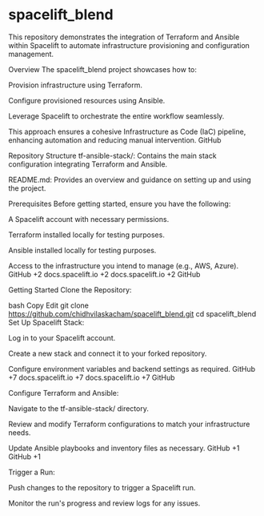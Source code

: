 # spacelift_blend

This repository demonstrates the integration of Terraform and Ansible within Spacelift to automate infrastructure provisioning and configuration management.

Overview
The spacelift_blend project showcases how to:

Provision infrastructure using Terraform.

Configure provisioned resources using Ansible.

Leverage Spacelift to orchestrate the entire workflow seamlessly.

This approach ensures a cohesive Infrastructure as Code (IaC) pipeline, enhancing automation and reducing manual intervention.
GitHub

Repository Structure
tf-ansible-stack/: Contains the main stack configuration integrating Terraform and Ansible.

README.md: Provides an overview and guidance on setting up and using the project.

Prerequisites
Before getting started, ensure you have the following:

A Spacelift account with necessary permissions.

Terraform installed locally for testing purposes.

Ansible installed locally for testing purposes.

Access to the infrastructure you intend to manage (e.g., AWS, Azure).
GitHub
+2
docs.spacelift.io
+2
docs.spacelift.io
+2
GitHub

Getting Started
Clone the Repository:

bash
Copy
Edit
git clone https://github.com/chidhvilaskacham/spacelift_blend.git
cd spacelift_blend
Set Up Spacelift Stack:

Log in to your Spacelift account.

Create a new stack and connect it to your forked repository.

Configure environment variables and backend settings as required.
GitHub
+7
docs.spacelift.io
+7
docs.spacelift.io
+7
GitHub

Configure Terraform and Ansible:

Navigate to the tf-ansible-stack/ directory.

Review and modify Terraform configurations to match your infrastructure needs.

Update Ansible playbooks and inventory files as necessary.
GitHub
+1
GitHub
+1

Trigger a Run:

Push changes to the repository to trigger a Spacelift run.

Monitor the run's progress and review logs for any issues.
